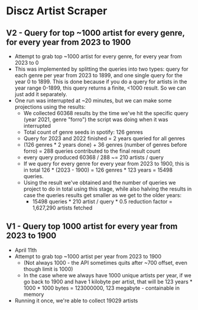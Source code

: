 # Discz Artist Scraper

## V2 - Query for top ~1000 artist for every genre, for every year from 2023 to 1900
- Attempt to grab top ~1000 artist for every genre, for every year from 2023 to 0
- This was implemented by splitting the queries into two types: query for each genre per year from 2023 to 1899, and one single query for the year 0 to 1899. This is done because if you do a query for artists in the year range 0-1899, this query returns a finite, <1000 result. So we can just add it separately.
- One run was interrupted at ~20 minutes, but we can make some projections using the results:
	- We collected 60368 results by the time we've hit the specific query (year 2021, genre "forro") the script was doing when it was interrupted
	- Total count of genre seeds in spotify: 126 genres
	- Query for 2023 and 2022 finished = 2 years queried for all genres
	- (126 genres * 2 years done) + 36 genres (number of genres before forro) = 288 queries contributed to the final result count
	- every query produced 60368 / 288 ~= 210 artists / query
	- If we query for every genre for every year from 2023 to 1900, this is in total 126 * (2023 - 1900) = 126 genres * 123 years = 15498 queries.
	- Using the result we've obtained and the number of queries we project to do in total using this stage, while also halving the results in case the queries results get smaller as we get to the older years:
		- 15498 queries * 210 artist / query * 0.5 reduction factor = 1,627,290 artists fetched

## V1 - Query top 1000 artist for every year from 2023 to 1900
- April 11th
- Attempt to grab top ~1000 artist per year from 2023 to 1900
	- (Not always 1000 - the API sometimes quits after ~700 offset, even though limit is 1000)
	- In the case where we always have 1000 unique artists per year, if we go back to 1900 and have 1 kilobyte per artist, that will be 123 years * 1000 * 1000 bytes = 123000000, 123 megabyte - containable in memory
- Running it once, we're able to collect 19029 artists